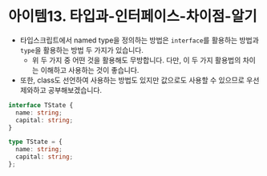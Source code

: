 # 아이템13. 타입과-인터페이스-차이점-알기

- 타입스크립트에서 named type을 정의하는 방법은 `interface`를 활용하는 방법과 `type`을 활용하는 방법 두 가지가 있습니다.
  - 위 두 가지 중 어떤 것을 활용해도 무방합니다. 다만, 이 두 가지 활용법의 차이는 이해하고 사용하는 것이 좋습니다.
- 또한, class도 선언하여 사용하는 방법도 있지만 값으로도 사용할 수 있으므로 우선 제와하고 공부해보겠습니다.

```typescript
interface TState {
  name: string;
  capital: string;
}

type TState = {
  name: string;
  capital: string;
};
```
